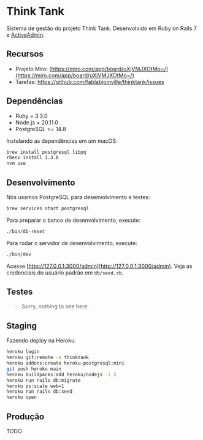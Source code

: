 # Think Tank

Sistema de gestão do projeto Think Tank. Desenvolvido em Ruby on Rails 7 e [ActiveAdmin](https://activeadmin.info/5-forms.html).

## Recursos

* Projeto Miro: [https://miro.com/app/board/uXjVMJXOtMo=/](https://miro.com/app/board/uXjVMJXOtMo=/)
* Tarefas: https://github.com/fablabjoinville/thinktank/issues

## Dependências

* Ruby = 3.3.0
* Node.js =  20.11.0
* PostgreSQL >= 14.8

Instalando as dependências em um macOS:

```bash
brew install postgresql libpq
rbenv install 3.3.0
nvm use
```

## Desenvolvimento

Nós usamos PostgreSQL para desenvolvimento e testes:

```bash
brew services start postgresql
```

Para preparar o banco de desenvolvimento, execute:

```bash
./bin/db-reset
```

Para rodar o servidor de desenvolvimento, execute:

```bash
./bin/dev
```

Acesse [http://127.0.0.1:3000/admin](http://127.0.0.1:3000/admin).
Veja as credenciais do usuário padrão em `db/seed.rb`.

## Testes

> Sorry, nothing to see here.

## Staging

Fazendo deploy na Heroku:

```bash
heroku login
heroku git:remote -a thinktank
heroku addons:create heroku-postgresql:mini
git push heroku main
heroku buildpacks:add heroku/nodejs -i 1
heroku run rails db:migrate
heroku ps:scale web=1
heroku run rails db:seed
heroku open
```

## Produção

TODO
